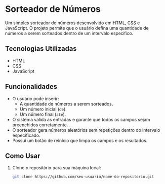# Sorteador de Números

Um simples sorteador de números desenvolvido em HTML, CSS e JavaScript. O projeto permite que o usuário defina uma quantidade de números a serem sorteados dentro de um intervalo específico.

## Tecnologias Utilizadas

- HTML
- CSS
- JavaScript

## Funcionalidades

- O usuário pode inserir:
  - A quantidade de números a serem sorteados.
  - Um número inicial (`de`).
  - Um número final (`até`).
- O sistema valida as entradas e garante que todos os campos sejam preenchidos corretamente.
- O sorteador gera números aleatórios sem repetições dentro do intervalo especificado.
- Possui um botão de reinício que limpa os campos e os resultados.

## Como Usar

1. Clone o repositório para sua máquina local:
   ```bash
   git clone https://github.com/seu-usuario/nome-do-repositorio.git
